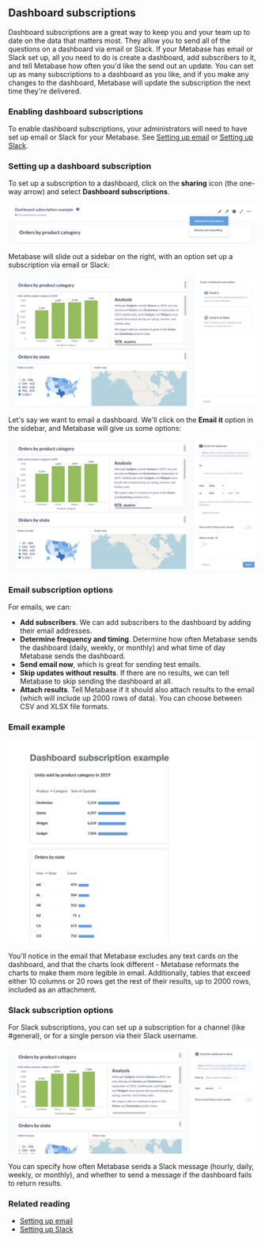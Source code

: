 ## Dashboard subscriptions

Dashboard subscriptions are a great way to keep you and your team up to date on the data that matters most. They allow you to send all of the questions on a dashboard via email or Slack. If your Metabase has email or Slack set up, all you need to do is create a dashboard, add subscribers to it, and tell Metabase how often you'd like the send out an update. You can set up as many subscriptions to a dashboard as you like, and if you make any changes to the dashboard, Metabase will update the subscription the next time they're delivered.

### Enabling dashboard subscriptions

To enable dashboard subscriptions, your administrators will need to have set up email or Slack for your Metabase. See [Setting up email](https://www.metabase.com/docs/latest/administration-guide/02-setting-up-email.html) or [Setting up Slack](https://www.metabase.com/docs/latest/administration-guide/09-setting-up-slack.html).

### Setting up a dashboard subscription

To set up a subscription to a dashboard, click on the **sharing** icon (the one-way arrow) and select **Dashboard subscriptions**.

![Select dashboard subscriptions](images/dashboard-subscriptions/select-dashboard-subscription.png)

Metabase will slide out a sidebar on the right, with an option set up a subscription via email or Slack:

![Set up a dashboard subscription with email or slack](images/dashboard-subscriptions/email-or-slack.png)

Let's say we want to email a dashboard. We'll click on the **Email it** option in the sidebar, and Metabase will give us some options:

![Dashboard subscription email options](images/dashboard-subscriptions/email-options.png)

### Email subscription options

For emails, we can:

- **Add subscribers**. We can add subscribers to the dashboard by adding their email addresses.
- **Determine frequency and timing**. Determine how often Metabase sends the dashboard (daily, weekly, or monthly) and what time of day Metabase sends the dashboard.
- **Send email now**, which is great for sending test emails.
- **Skip updates without results**. If there are no results, we can tell Metabase to skip sending the dashboard at all.
- **Attach results**. Tell Metabase if it should also attach results to the email (which will include up 2000 rows of data). You can choose between CSV and XLSX file formats.

### Email example

![Example dashboard subscription email](images/dashboard-subscriptions/example-email.png)

You'll notice in the email that Metabase excludes any text cards on the dashboard, and that the charts look different - Metabase reformats the charts to make them more legible in email. Additionally, tables that exceed either 10 columns or 20 rows get the rest of their results, up to 2000 rows, included as an attachment.

### Slack subscription options

For Slack subscriptions, you can set up a subscription for a channel (like #general), or for a single person via their Slack username.

![slack subscription options](images/dashboard-subscriptions/slack-subscription-options.png)

You can specify how often Metabase sends a Slack message (hourly, daily, weekly, or monthly), and whether to send a message if the dashboard fails to return results.

### Related reading

- [Setting up email](https://www.metabase.com/docs/latest/administration-guide/02-setting-up-email.html)
- [Setting up Slack](https://www.metabase.com/docs/latest/administration-guide/09-setting-up-slack.html)
